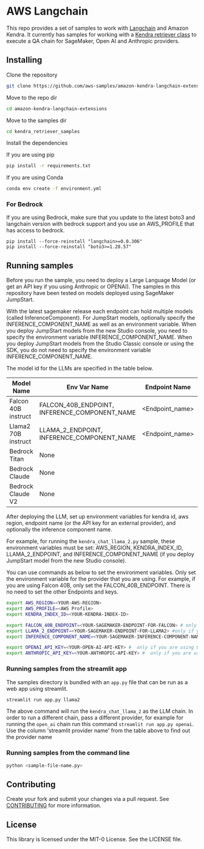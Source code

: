 # AWS Langchain
This repo provides a set of samples to work with [Langchain](https://github.com/hwchase17/langchain/tree/master) and Amazon Kendra. It currently has samples for working with a [Kendra retriever class](https://python.langchain.com/docs/modules/data_connection/retrievers/integrations/amazon_kendra_retriever) to execute a QA chain for SageMaker, Open AI and Anthropic providers. 

## Installing

Clone the repository
```bash
git clone https://github.com/aws-samples/amazon-kendra-langchain-extensions.git
```

Move to the repo dir
```bash
cd amazon-kendra-langchain-extensions
```

Move to the samples dir
```bash
cd kendra_retriever_samples
```

Install the dependencies

If you are using pip
```bash
pip install -r requirements.txt
```

If you are using Conda
```bash
conda env create -f environment.yml 
```

### For Bedrock
If you are using Bedrock, make sure that you update to the latest boto3 and langchain version with bedrock support and you use an AWS_PROFILE  that has access to bedrock.

```
pip install --force-reinstall "langchain>=0.0.306"
pip install --force-reinstall "boto3>=1.28.57"
```

## Running samples
Before you run the sample, you need to deploy a Large Language Model (or get an API key if you using Anthropic or OPENAI). The samples in this repository have been tested on models deployed using SageMaker JumpStart.  

With the latest sagemaker release each endpoint can hold multiple models (called InferenceComponent). For JumpStart models, optionally specify the INFERENCE_COMPONENT_NAME as well as an environment variable. When you deploy JumpStart models from the new Studio console, you need to specify the environment variable INFERENCE_COMPONENT_NAME. When you deploy JumpStart models from the Studio Classic console or using the SDK, you do not need to specify the environment variable INFERENCE_COMPONENT_NAME.

The model id for the LLMs are specified in the table below.

| Model Name | Env Var Name | Endpoint Name | Inference Component Name (Optional) | streamlit Provider Name |
| -----------| -------- | ------------------ |  ----------------- |----------------- |
| Falcon 40B instruct | FALCON_40B_ENDPOINT, INFERENCE_COMPONENT_NAME | <Endpoint_name> | <Inference_component_name> | falcon40b |
| Llama2 70B instruct | LLAMA_2_ENDPOINT, INFERENCE_COMPONENT_NAME | <Endpoint_name> | <Inference_component_name> | llama2 |
| Bedrock Titan | None | | | bedrock_titan |
| Bedrock Claude | None | | | bedrock_claude |
| Bedrock Claude V2 | None | | | bedrock_claudev2 |

After deploying the LLM, set up environment variables for kendra id, aws region, endpoint name (or the API key for an external provider), and optionally the inference component name.

For example, for running the `kendra_chat_llama_2.py` sample, these environment variables must be set: AWS_REGION, KENDRA_INDEX_ID, LLAMA_2_ENDPOINT, and INFERENCE_COMPONENT_NAME (if you deploy JumpStart model from the new Studio console). 

You can use commands as below to set the environment variables. Only set the environment variable for the provider that you are using. For example, if you are using Falcon 40B, only set the FALCON_40B_ENDPOINT. There is no need to set the other Endpoints and keys.

```bash
export AWS_REGION=<YOUR-AWS-REGION>
export AWS_PROFILE=<AWS Profile>
export KENDRA_INDEX_ID=<YOUR-KENDRA-INDEX-ID>

export FALCON_40B_ENDPOINT=<YOUR-SAGEMAKER-ENDPOINT-FOR-FALCON> # only if you are using falcon as the endpoint
export LLAMA_2_ENDPOINT=<YOUR-SAGEMAKER-ENDPOINT-FOR-LLAMA2> #only if you are using llama2 as the endpoint
export INFERENCE_COMPONENT_NAME=<YOUR-SAGEMAKER-INFERENCE-COMPONENT-NAME> # only if you are deploying the FM via the new Studio console.

export OPENAI_API_KEY=<YOUR-OPEN-AI-API-KEY> #  only if you are using OPENAI as the endpoint
export ANTHROPIC_API_KEY=<YOUR-ANTHROPIC-API-KEY> #  only if you are using Anthropic as the endpoint
```


### Running samples from the streamlit app
The samples directory is bundled with an `app.py` file that can be run as a web app using streamlit. 

```bash
streamlit run app.py llama2
```

The above command will run the `kendra_chat_llama_2` as the LLM chain. In order to run a different chain, pass a different provider, for example for running the `open_ai` chain run this command `streamlit run app.py openai`. Use the column 'streamlit provider name' from the table above to find out the provider name



### Running samples from the command line
```bash
python <sample-file-name.py>
```

## Contributing
Create your fork and submit your changes via a pull request.
See [CONTRIBUTING](../CONTRIBUTING.md) for more information.

## License
This library is licensed under the MIT-0 License. See the LICENSE file.


